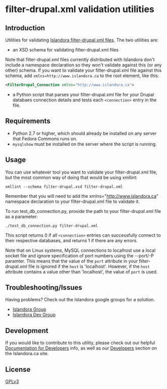 # filter-drupal.xml validation utilities

## Introduction

Utilities for validating [Islandora filter-drupal.xml files](https://github.com/Islandora/islandora_drupal_filter). The two utilities are:

* an XSD schema for validating filter-drupal.xml files

Note that filter-drupal.xml files currently distributed with Islandora don't include a namespace declaration so they won't validate against this (or any other) schema. If you want to validate your filter-drupal.xml file against this schema, add `xmlns=http://www.islandora.ca` to the root element, like this:

```xml
<FilterDrupal_Connection xmlns="http://www.islandora.ca">
```

* a Python script that parses your filter-drupal.xml file for your Drupal databaes connection details and tests each `<connection>` entry in the file.

## Requirements

* Python 2.7 or higher, which should already be installed on any server that Fedora Commons runs on.
* `mysqlshow` must be installed on the server where the script is running.


## Usage

You can use whatever tool you want to validate your filter-drupal.xml file, but the most common way of doing that would be using xmllint:

`xmllint --schema filter-drupal.xsd filter-drupal.xml`

Remember that you will need to add the xmlns="http://www.islandora.ca" namespace declaration to your filter-drupal.xml file to validate it.

To run test_db_connection.py, provide the path to your filter-drupal.xml file as a parameter:

```./test_db_connection.py filter-drupal.xml```

This script returns 0 if all `<connection>` entries can successfully connect to their respective databases, and returns 1 if there are any errors.

Note that on Linux systems, MySQL connections to localhost use a local socket file and ignore specification of port numbers using the --port/-P paramter. This means that the value of the `port` attribute in your filter-drupal.xml file is ignored if the `host` is 'localhost'. However, if the `host` attribute contains a value other than 'localhost', the value of `port` is used.

## Troubleshooting/Issues

Having problems? Check out the Islandora google groups for a solution.

* [Islandora Group](https://groups.google.com/forum/?hl=en&fromgroups#!forum/islandora)
* [Islandora Dev Group](https://groups.google.com/forum/?hl=en&fromgroups#!forum/islandora-dev)

## Development

If you would like to contribute to this utility, please check out our helpful [Documentation for Developers](https://github.com/Islandora/islandora/wiki#wiki-documentation-for-developers) info, as well as our [Developers](http://islandora.ca/developers) section on the Islandora.ca site.

## License

[GPLv3](http://www.gnu.org/licenses/gpl-3.0.txt)
